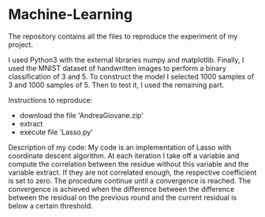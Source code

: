 # Machine-Learning
The repository contains all the files to reproduce the experiment of my project.

I used Python3 with the external libraries numpy and matplotlib. Finally, I used the MNIST dataset of handwritten images to perform a binary classification of 3 and 5. To construct the model I selected 1000 samples of 3 and 1000 samples of 5. Then to test it, I used the remaining part.

Instructions to reproduce:
  - download the file 'AndreaGiovane.zip'
  - extract
  - execute file 'Lasso.py'

Description of my code:
My code is an implementation of Lasso with coordinate descent algorithm.
At each iteration I take off a variable and compute the correlation between the residue without this variable and the variable extract. If they are not correlated enough, the respective coefficient is set to zero.
The procedure continue until a convergence is reached. The convergence is achieved when the difference between the difference between the residual on the previous round and the current residual is below a certain threshold.
